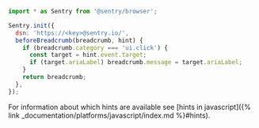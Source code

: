 ```javascript
import * as Sentry from '@sentry/browser';

Sentry.init({
  dsn: 'https://<key>@sentry.io/',
  beforeBreadcrumb(breadcrumb, hint) {
    if (breadcrumb.category === 'ui.click') {
      const target = hint.event.target;
      if (target.ariaLabel) breadcrumb.message = target.ariaLabel;
    }
    return breadcrumb;
  },
});
```

For information about which hints are available see [hints in javascript]({% link _documentation/platforms/javascript/index.md %}#hints).
